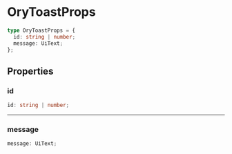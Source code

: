 # OryToastProps

```ts
type OryToastProps = {
  id: string | number;
  message: UiText;
};
```

## Properties

### id

```ts
id: string | number;
```

***

### message

```ts
message: UiText;
```
